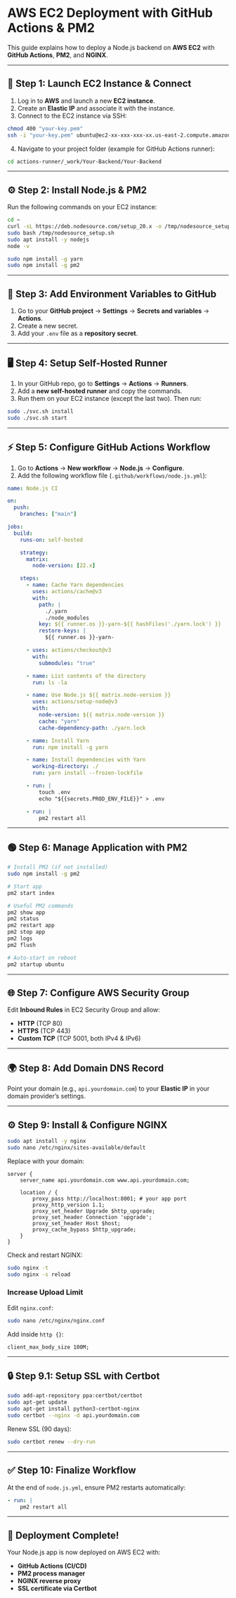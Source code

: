 # AWS EC2 Deployment with GitHub Actions & PM2

This guide explains how to deploy a Node.js backend on **AWS EC2** with **GitHub Actions**, **PM2**, and **NGINX**.

---

## 🚀 Step 1: Launch EC2 Instance & Connect
1. Log in to **AWS** and launch a new **EC2 instance**.
2. Create an **Elastic IP** and associate it with the instance.
3. Connect to the EC2 instance via SSH:

```bash
chmod 400 "your-key.pem"
ssh -i "your-key.pem" ubuntu@ec2-xx-xxx-xxx-xx.us-east-2.compute.amazonaws.com
```

4. Navigate to your project folder (example for GitHub Actions runner):
```bash
cd actions-runner/_work/Your-Backend/Your-Backend
```

---

## ⚙️ Step 2: Install Node.js & PM2
Run the following commands on your EC2 instance:

```bash
cd ~
curl -sL https://deb.nodesource.com/setup_20.x -o /tmp/nodesource_setup.sh
sudo bash /tmp/nodesource_setup.sh
sudo apt install -y nodejs
node -v

sudo npm install -g yarn
sudo npm install -g pm2
```

---

## 🔑 Step 3: Add Environment Variables to GitHub
1. Go to your **GitHub project** → **Settings** → **Secrets and variables** → **Actions**.
2. Create a new secret.
3. Add your `.env` file as a **repository secret**.

---

## 🖥️ Step 4: Setup Self-Hosted Runner
1. In your GitHub repo, go to **Settings** → **Actions** → **Runners**.
2. Add a **new self-hosted runner** and copy the commands.
3. Run them on your EC2 instance (except the last two). Then run:

```bash
sudo ./svc.sh install
sudo ./svc.sh start
```

---

## ⚡ Step 5: Configure GitHub Actions Workflow
1. Go to **Actions** → **New workflow** → **Node.js** → **Configure**.
2. Add the following workflow file (`.github/workflows/node.js.yml`):

```yaml
name: Node.js CI

on:
  push:
    branches: ["main"]

jobs:
  build:
    runs-on: self-hosted

    strategy:
      matrix:
        node-version: [22.x]

    steps:
      - name: Cache Yarn dependencies
        uses: actions/cache@v3
        with:
          path: |
            ./.yarn
            ./node_modules
          key: ${{ runner.os }}-yarn-${{ hashFiles('./yarn.lock') }}
          restore-keys: |
            ${{ runner.os }}-yarn-

      - uses: actions/checkout@v3
        with:
          submodules: "true"

      - name: List contents of the directory
        run: ls -la

      - name: Use Node.js ${{ matrix.node-version }}
        uses: actions/setup-node@v3
        with:
          node-version: ${{ matrix.node-version }}
          cache: "yarn"
          cache-dependency-path: ./yarn.lock

      - name: Install Yarn
        run: npm install -g yarn

      - name: Install dependencies with Yarn
        working-directory: ./
        run: yarn install --frozen-lockfile

      - run: |
          touch .env
          echo "${{secrets.PROD_ENV_FILE}}" > .env

      - run: |
          pm2 restart all
```

---

## 🟢 Step 6: Manage Application with PM2
```bash
# Install PM2 (if not installed)
sudo npm install -g pm2

# Start app
pm2 start index

# Useful PM2 commands
pm2 show app
pm2 status
pm2 restart app
pm2 stop app
pm2 logs
pm2 flush

# Auto-start on reboot
pm2 startup ubuntu
```

---

## 🌐 Step 7: Configure AWS Security Group
Edit **Inbound Rules** in EC2 Security Group and allow:
- **HTTP** (TCP 80)
- **HTTPS** (TCP 443)
- **Custom TCP** (TCP 5001, both IPv4 & IPv6)

---

## 🌍 Step 8: Add Domain DNS Record
Point your domain (e.g., `api.yourdomain.com`) to your **Elastic IP** in your domain provider’s settings.

---

## ⚙️ Step 9: Install & Configure NGINX
```bash
sudo apt install -y nginx
sudo nano /etc/nginx/sites-available/default
```

Replace with your domain:

```nginx
server {
    server_name api.yourdomain.com www.api.yourdomain.com;

    location / {
        proxy_pass http://localhost:8001; # your app port
        proxy_http_version 1.1;
        proxy_set_header Upgrade $http_upgrade;
        proxy_set_header Connection 'upgrade';
        proxy_set_header Host $host;
        proxy_cache_bypass $http_upgrade;
    }
}
```

Check and restart NGINX:
```bash
sudo nginx -t
sudo nginx -s reload
```

### Increase Upload Limit
Edit `nginx.conf`:
```bash
sudo nano /etc/nginx/nginx.conf
```
Add inside `http {}`:
```nginx
client_max_body_size 100M;
```

---

## 🔒 Step 9.1: Setup SSL with Certbot
```bash
sudo add-apt-repository ppa:certbot/certbot
sudo apt-get update
sudo apt-get install python3-certbot-nginx
sudo certbot --nginx -d api.yourdomain.com
```

Renew SSL (90 days):
```bash
sudo certbot renew --dry-run
```

---

## ✅ Step 10: Finalize Workflow
At the end of `node.js.yml`, ensure PM2 restarts automatically:

```yaml
- run: |
    pm2 restart all
```

---

## 🎉 Deployment Complete!
Your Node.js app is now deployed on AWS EC2 with:
- **GitHub Actions (CI/CD)**
- **PM2 process manager**
- **NGINX reverse proxy**
- **SSL certificate via Certbot**
